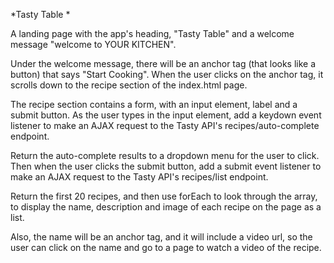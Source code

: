 
*Tasty Table *

A landing page with the app's heading, "Tasty Table" and a welcome message "welcome to YOUR KITCHEN". 

Under the welcome message, there will be an anchor tag (that looks like a button) that says "Start Cooking". When the user clicks on the anchor tag, it scrolls down to the recipe section of the index.html page.

The recipe section contains a form, with an input element, label and a submit button. As the user types in the input element, add a keydown event listener to make an AJAX request to the Tasty API's recipes/auto-complete endpoint. 

Return the auto-complete results to a dropdown menu for the user to click. Then when the user clicks the submit button, add a submit event listener to make an AJAX request to the Tasty API's recipes/list endpoint. 

Return the first 20 recipes, and then use forEach to look through the array, to display the name, description and image of each recipe on the page as a list. 

Also, the name will be an anchor tag, and it will include a video url, so the user can click on the name and go to a page to watch a video of the recipe. 
